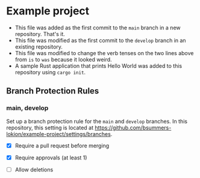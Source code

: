 # Example project

- This file was added as the first commit to the `main` branch in a new repository. That's it.
- This file was modified as the first commit to the `develop` branch in an existing repository.
- This file was modified to change the verb tenses on the two lines above from `is` to `was` because it looked weird.
- A sample Rust application that prints Hello World was added to this repository using `cargo init`.

## Branch Protection Rules

### main, develop

Set up a branch protection rule for the `main` and `develop` branches. 
In this repository, this setting is located at 
https://github.com/bsummers-lokion/example-project/settings/branches.

- [X] Require a pull request before merging
- [X] Require approvals (at least 1)
- [ ] Allow deletions



